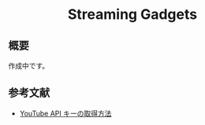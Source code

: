 <div align="center">
<h1>Streaming Gadgets</h1>
</div>


## 概要
作成中です。

## 参考文献
- [YouTube API キーの取得方法](https://qiita.com/iroiro_bot/items/1016a6a439dfb8d21eca)
